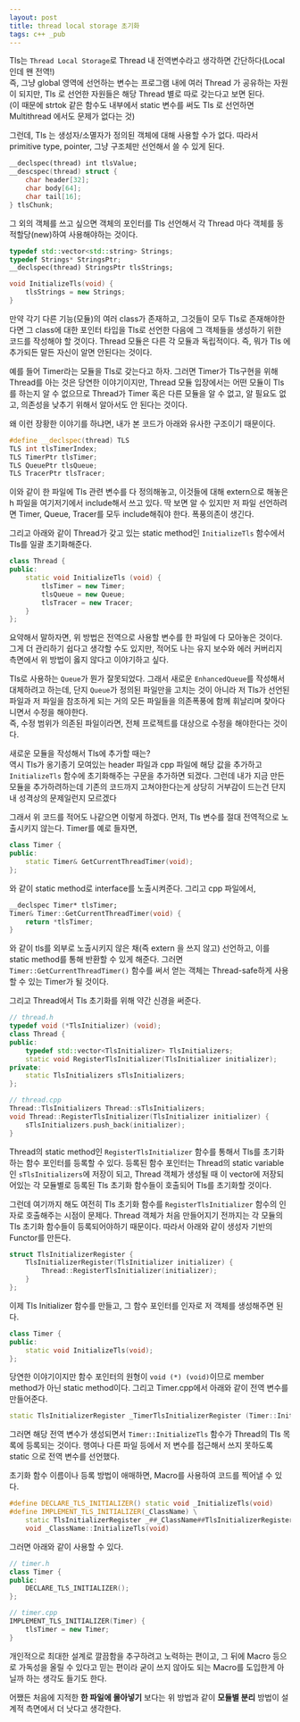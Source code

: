 ```yaml
---
layout: post
title: thread local storage 초기화
tags: c++ _pub
---
```


Tls는 `Thread Local Storage`로 Thread 내 전역변수라고 생각하면 간단하다(Local 인데 왠 전역!)  
즉, 그냥 global 영역에 선언하는 변수는 프로그램 내에 여러 Thread 가 공유하는 자원이 되지만, Tls 로 선언한 자원들은 해당 Thread 별로 따로 갖는다고 보면 된다.  
(이 때문에 strtok 같은 함수도 내부에서 static 변수를 써도 Tls 로 선언하면 Multithread 에서도 문제가 없다는 것)

그런데, Tls 는 생성자/소멸자가 정의된 객체에 대해 사용할 수가 없다. 따라서 primitive type, pointer, 그냥 구조체만 선언해서 쓸 수 있게 된다.

```cpp
__declspec(thread) int tlsValue;
__descspec(thread) struct {
    char header[32];
    char body[64];
    char tail[16];
} tlsChunk;
```

그 외의 객체를 쓰고 싶으면 객체의 포인터를 Tls 선언해서 각 Thread 마다 객체를 동적할당(new)하여 사용해야하는 것이다.

```cpp
typedef std::vector<std::string> Strings;
typedef Strings* StringsPtr;
__declspec(thread) StringsPtr tlsStrings;

void InitializeTls(void) {
    tlsStrings = new Strings;
}
```

만약 각기 다른 기능(모듈)의 여러 class가 존재하고, 그것들이 모두 Tls로 존재해야한다면 그 class에 대한 포인터 타입을 Tls로 선언한 다음에 그 객체들을 생성하기 위한 코드를 작성해야 할 것이다. Thread 모듈은 다른 각 모듈과 독립적이다. 즉, 뭐가 Tls 에 추가되든 말든 자신이 알면 안된다는 것이다.

예를 들어 Timer라는 모듈을 Tls로 갖는다고 하자. 그러면 Timer가 Tls구현을 위해 Thread를 아는 것은 당연한 이야기이지만, Thread 모듈 입장에서는 어떤 모듈이 Tls 를 하는지 알 수 없으므로 Thread가 Timer 혹은 다른 모듈을 알 수 없고, 알 필요도 없고, 의존성을 낮추기 위해서 알아서도 안 된다는 것이다.

왜 이런 장황한 이야기를 하냐면, 내가 본 코드가 아래와 유사한 구조이기 때문이다.

```cpp
#define __declspec(thread) TLS
TLS int tlsTimerIndex;
TLS TimerPtr tlsTimer;
TLS QueuePtr tlsQueue;
TLS TracerPtr tlsTracer;
```

이와 같이 한 파일에 Tls 관련 변수를 다 정의해놓고, 이것들에 대해 extern으로 해놓은 h 파일을 여기저기에서 include해서 쓰고 있다. 딱 보면 알 수 있지만 저 파일 선언하려면 Timer, Queue, Tracer를 모두 include해줘야 한다. 폭풍의존이 생긴다.

그리고 아래와 같이 Thread가 갖고 있는 static method인 `InitializeTls` 함수에서 Tls를 일괄 초기화해준다.

```cpp
class Thread {
public:
    static void InitializeTls (void) {
        tlsTimer = new Timer;
        tlsQueue = new Queue;
        tlsTracer = new Tracer;
    }
};
```

요약해서 말하자면, 위 방법은 전역으로 사용할 변수를 한 파일에 다 모아놓은 것이다. 그게 더 관리하기 쉽다고 생각할 수도 있지만, 적어도 나는 유지 보수와 에러 커버리지 측면에서 위 방법이 옳지 않다고 이야기하고 싶다.

Tls로 사용하는 `Queue`가 뭔가 잘못되었다. 그래서 새로운 `EnhancedQueue`를 작성해서 대체하려고 하는데, 단지 `Queue`가 정의된 파일만을 고치는 것이 아니라 저 Tls가 선언된 파일과 저 파일을 참조하게 되는 거의 모든 파일들을 의존폭풍에 함께 휘날리며 찾아다니면서 수정을 해야한다.  
즉, 수정 범위가 의존된 파일이라면, 전체 프로젝트를 대상으로 수정을 해야한다는 것이다.

새로운 모듈을 작성해서 Tls에 추가할 때는?  
역시 Tls가 옹기종기 모여있는 header 파일과 cpp 파일에 해당 값을 추가하고 `InitializeTls` 함수에 초기화해주는 구문을 추가하면 되겠다. 그런데 내가 지금 만든 모듈을 추가하려하는데 기존의 코드까지 고쳐야한다는게 상당히 거부감이 드는건 단지 내 성격상의 문제일런지 모르겠다

그래서 위 코드를 적어도 나같으면 이렇게 하겠다. 먼저, Tls 변수를 절대 전역적으로 노출시키지 않는다. Timer를 예로 들자면,

```cpp
class Timer {
public:
    static Timer& GetCurrentThreadTimer(void);
};
```

와 같이 static method로 interface를 노출시켜준다. 그리고 cpp 파일에서,

```cpp
__declspec Timer* tlsTimer;
Timer& Timer::GetCurrentThreadTimer(void) {
    return *tlsTimer;
}
```

와 같이 tls를 외부로 노출시키지 않은 채(즉 extern 을 쓰지 않고) 선언하고, 이를 static method를 통해 반환할 수 있게 해준다. 그러면 `Timer::GetCurrentThreadTimer()` 함수를 써서 얻는 객체는 Thread-safe하게 사용할 수 있는 Timer가 될 것이다.

그리고 Thread에서 Tls 초기화를 위해 약간 신경을 써준다.

```cpp
// thread.h
typedef void (*TlsInitializer) (void);
class Thread {
public:
    typedef std::vector<TlsInitializer> TlsInitializers;
    static void RegisterTlsInitializer(TlsInitializer initializer);
private:
    static TlsInitializers sTlsInitializers;
};

// thread.cpp
Thread::TlsInitializers Thread::sTlsInitializers;
void Thread::RegisterTlsInitializer(TlsInitializer initializer) {
    sTlsInitializers.push_back(initializer);
}
```

Thread의 static method인 `RegisterTlsInitializer` 함수를 통해서 Tls를 초기화하는 함수 포인터를 등록할 수 있다. 등록된 함수 포인터는 Thread의 static variable인 `sTlsInitializers`에 저장이 되고, Thread 객체가 생성될 때 이 vector에 저장되어있는 각 모듈별로 등록된 Tls 초기화 함수들이 호출되어 Tls를 초기화할 것이다.

그런데 여기까지 해도 여전히 Tls 초기화 함수를 `RegisterTlsInitializer` 함수의 인자로 호출해주는 시점이 문제다. Thread 객체가 처음 만들어지기 전까지는 각 모듈의 Tls 초기화 함수들이 등록되어야하기 때문이다.
따라서 아래와 같이 생성자 기반의 Functor를 만든다.

```cpp
struct TlsInitializerRegister {
    TlsInitializerRegister(TlsInitializer initializer) {
        Thread::RegisterTlsInitializer(initializer);
    }
};
```

이제 Tls Initializer 함수를 만들고, 그 함수 포인터를 인자로 저 객체를 생성해주면 된다.

```cpp
class Timer {
public:
    static void InitializeTls(void);
};
```

당연한 이야기이지만 함수 포인터의 원형이 `void (*) (void)`이므로 member method가 아닌 static method이다.
그리고 Timer.cpp에서 아래와 같이 전역 변수를 만들어준다.

```cpp
static TlsInitializerRegister _TimerTlsInitializerRegister (Timer::InitializeTls);
```

그러면 해당 전역 변수가 생성되면서 `Timer::InitializeTls` 함수가 Thread의 Tls 목록에 등록되는 것이다. 행여나 다른 파일 등에서 저 변수를 접근해서 쓰지 못하도록 static 으로 전역 변수를 선언했다.

초기화 함수 이름이나 등록 방법이 애매하면, Macro를 사용하여 코드를 찍어낼 수 있다.

```cpp
#define DECLARE_TLS_INITIALIZER() static void _InitializeTls(void)
#define IMPLEMENT_TLS_INITIALIZER(_ClassName) \
    static TlsInitializerRegister _##_ClassName##TlsInitializerRegister (_ClassName::_InitializeTls); \
    void _ClassName::InitializeTls(void)
```

그러면 아래와 같이 사용할 수 있다.

```cpp
// timer.h
class Timer {
public:
    DECLARE_TLS_INITIALIZER();
};

// timer.cpp
IMPLEMENT_TLS_INITIALIZER(Timer) {
    tlsTimer = new Timer;
}
```

개인적으로 최대한 설계로 깔끔함을 추구하려고 노력하는 편이고, 그 뒤에 Macro 등으로 가독성을 올릴 수 있다고 믿는 편이라 굳이 쓰지 않아도 되는 Macro를 도입한게 아닐까 하는 생각도 들기도 한다.

어쨌든 처음에 지적한 **한 파일에 몰아넣기** 보다는 위 방법과 같이 **모듈별 분리** 방법이 설계적 측면에서 더 낫다고 생각한다.